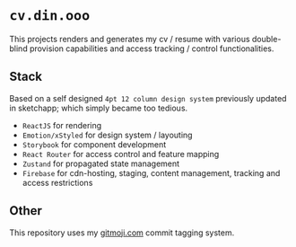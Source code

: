 # `cv.din.ooo`

This projects renders and generates my cv / resume with various double-blind provision capabilities and access tracking / control functionalities.

## Stack

Based on a self designed `4pt 12 column design system` previously updated in sketchapp; which simply became too tedious.

- `ReactJS` for rendering
- `Emotion/xStyled` for design system / layouting
- `Storybook` for component development
- `React Router` for access control and feature mapping
- `Zustand` for propagated state management
- `Firebase` for cdn-hosting, staging, content management, tracking and access restrictions

## Other

This repository uses my [gitmoji.com](http://gitmoji.com/) commit tagging system.
